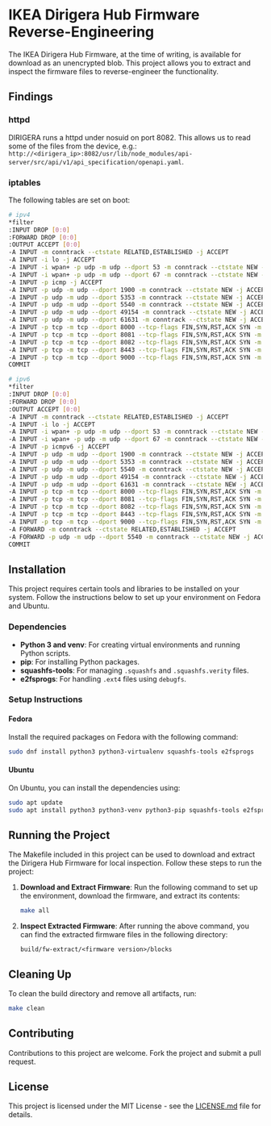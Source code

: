 # IKEA Dirigera Hub Firmware Reverse-Engineering 

The IKEA Dirigera Hub Firmware, at the time of writing, is available for download as an unencrypted blob. This project allows you to extract and inspect the firmware files to reverse-engineer the functionality.

## Findings

### httpd
DIRIGERA runs a httpd under nosuid on port 8082. This allows us to read some of the files from the device, e.g.: `http://<dirigera_ip>:8082/usr/lib/node_modules/api-server/src/api/v1/api_specification/openapi.yaml`.

### iptables
The following tables are set on boot:

```bash
# ipv4
*filter
:INPUT DROP [0:0]
:FORWARD DROP [0:0]
:OUTPUT ACCEPT [0:0]
-A INPUT -m conntrack --ctstate RELATED,ESTABLISHED -j ACCEPT
-A INPUT -i lo -j ACCEPT
-A INPUT -i wpan+ -p udp -m udp --dport 53 -m conntrack --ctstate NEW -j ACCEPT
-A INPUT -i wpan+ -p udp -m udp --dport 67 -m conntrack --ctstate NEW -j ACCEPT
-A INPUT -p icmp -j ACCEPT
-A INPUT -p udp -m udp --dport 1900 -m conntrack --ctstate NEW -j ACCEPT
-A INPUT -p udp -m udp --dport 5353 -m conntrack --ctstate NEW -j ACCEPT
-A INPUT -p udp -m udp --dport 5540 -m conntrack --ctstate NEW -j ACCEPT
-A INPUT -p udp -m udp --dport 49154 -m conntrack --ctstate NEW -j ACCEPT
-A INPUT -p udp -m udp --dport 61631 -m conntrack --ctstate NEW -j ACCEPT
-A INPUT -p tcp -m tcp --dport 8000 --tcp-flags FIN,SYN,RST,ACK SYN -m conntrack --ctstate NEW -j ACCEPT
-A INPUT -p tcp -m tcp --dport 8081 --tcp-flags FIN,SYN,RST,ACK SYN -m conntrack --ctstate NEW -j ACCEPT
-A INPUT -p tcp -m tcp --dport 8082 --tcp-flags FIN,SYN,RST,ACK SYN -m conntrack --ctstate NEW -j ACCEPT
-A INPUT -p tcp -m tcp --dport 8443 --tcp-flags FIN,SYN,RST,ACK SYN -m conntrack --ctstate NEW -j ACCEPT
-A INPUT -p tcp -m tcp --dport 9000 --tcp-flags FIN,SYN,RST,ACK SYN -m conntrack --ctstate NEW -j ACCEPT
COMMIT

# ipv6
*filter
:INPUT DROP [0:0]
:FORWARD DROP [0:0]
:OUTPUT ACCEPT [0:0]
-A INPUT -m conntrack --ctstate RELATED,ESTABLISHED -j ACCEPT
-A INPUT -i lo -j ACCEPT
-A INPUT -i wpan+ -p udp -m udp --dport 53 -m conntrack --ctstate NEW -j ACCEPT
-A INPUT -i wpan+ -p udp -m udp --dport 67 -m conntrack --ctstate NEW -j ACCEPT
-A INPUT -p icmpv6 -j ACCEPT
-A INPUT -p udp -m udp --dport 1900 -m conntrack --ctstate NEW -j ACCEPT
-A INPUT -p udp -m udp --dport 5353 -m conntrack --ctstate NEW -j ACCEPT
-A INPUT -p udp -m udp --dport 5540 -m conntrack --ctstate NEW -j ACCEPT
-A INPUT -p udp -m udp --dport 49154 -m conntrack --ctstate NEW -j ACCEPT
-A INPUT -p udp -m udp --dport 61631 -m conntrack --ctstate NEW -j ACCEPT
-A INPUT -p tcp -m tcp --dport 8000 --tcp-flags FIN,SYN,RST,ACK SYN -m conntrack --ctstate NEW -j ACCEPT
-A INPUT -p tcp -m tcp --dport 8081 --tcp-flags FIN,SYN,RST,ACK SYN -m conntrack --ctstate NEW -j ACCEPT
-A INPUT -p tcp -m tcp --dport 8082 --tcp-flags FIN,SYN,RST,ACK SYN -m conntrack --ctstate NEW -j ACCEPT
-A INPUT -p tcp -m tcp --dport 8443 --tcp-flags FIN,SYN,RST,ACK SYN -m conntrack --ctstate NEW -j ACCEPT
-A INPUT -p tcp -m tcp --dport 9000 --tcp-flags FIN,SYN,RST,ACK SYN -m conntrack --ctstate NEW -j ACCEPT
-A FORWARD -m conntrack --ctstate RELATED,ESTABLISHED -j ACCEPT
-A FORWARD -p udp -m udp --dport 5540 -m conntrack --ctstate NEW -j ACCEPT
COMMIT
```

## Installation

This project requires certain tools and libraries to be installed on your system. Follow the instructions below to set up your environment on Fedora and Ubuntu.

### Dependencies

- **Python 3 and venv**: For creating virtual environments and running Python scripts.
- **pip**: For installing Python packages.
- **squashfs-tools**: For managing `.squashfs` and `.squashfs.verity` files.
- **e2fsprogs**: For handling `.ext4` files using `debugfs`.

### Setup Instructions

#### Fedora

Install the required packages on Fedora with the following command:

```bash
sudo dnf install python3 python3-virtualenv squashfs-tools e2fsprogs
```

#### Ubuntu

On Ubuntu, you can install the dependencies using:

```bash
sudo apt update
sudo apt install python3 python3-venv python3-pip squashfs-tools e2fsprogs
```

## Running the Project

The Makefile included in this project can be used to download and extract the Dirigera Hub Firmware for local inspection. Follow these steps to run the project:

1. **Download and Extract Firmware**:
    Run the following command to set up the environment, download the firmware, and extract its contents:

    ```bash
    make all
    ```

2. **Inspect Extracted Firmware**:
    After running the above command, you can find the extracted firmware files in the following directory:

    ```plaintext
    build/fw-extract/<firmware version>/blocks
    ```

## Cleaning Up

To clean the build directory and remove all artifacts, run:

```bash
make clean
```

## Contributing

Contributions to this project are welcome. Fork the project and submit a pull request.

## License

This project is licensed under the MIT License - see the [LICENSE.md](LICENSE) file for details.

